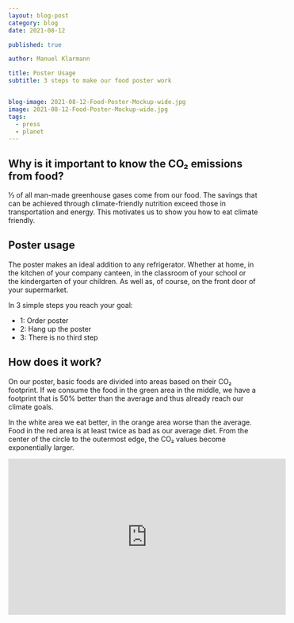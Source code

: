 ```yaml
---
layout: blog-post
category: blog
date: 2021-08-12

published: true

author: Manuel Klarmann

title: Poster Usage
subtitle: 3 steps to make our food poster work


blog-image: 2021-08-12-Food-Poster-Mockup-wide.jpg
image: 2021-08-12-Food-Poster-Mockup-wide.jpg
tags:
  - press
  - planet
---
```




## Why is it important to know the CO₂ emissions from food?

⅓ of all man-made greenhouse gases come from our food. The savings that can be achieved through climate-friendly nutrition exceed those in transportation and energy. This motivates us to show you how to eat climate friendly. 


## Poster usage

The poster makes an ideal addition to any refrigerator. Whether at home, in the kitchen of your company canteen, in the classroom of your school or the kindergarten of your children. As well as, of course, on the front door of your supermarket.

In 3 simple steps you reach your goal:

- 1: Order poster
- 2: Hang up the poster
- 3: There is no third step

## How does it work?

On our poster, basic foods are divided into areas based on their CO₂ footprint. If we consume the food in the green area in the middle, we have a footprint that is 50% better than the average and thus already reach our climate goals.

In the white area we eat better, in the orange area worse than the average. Food in the red area is at least twice as bad as our average diet. From the center of the circle to the outermost edge, the CO₂ values become exponentially larger.



<iframe width="560" height="315" src="https://www.youtube.com/embed/PkSjDfKkrgA" title="YouTube video player" frameborder="0" allow="accelerometer; autoplay; clipboard-write; encrypted-media; gyroscope; picture-in-picture" allowfullscreen></iframe>




